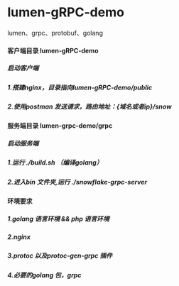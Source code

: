 # lumen-gRPC-demo
lumen、grpc、protobuf、golang 

#### 客户端目录 lumen-gRPC-demo

##### 启动客户端
##### 1.搭建nginx，目录指向lumen-gRPC-demo/public
##### 2.使用postman 发送请求，路由地址：{域名或者ip}/snow

#### 服务端目录 lumen-grpc-demo/grpc

##### 启动服务端  
##### 1.运行 ./build.sh （编译golang）   
##### 2.进入bin 文件夹,运行  ./snowflake-grpc-server 

#### 环境要求
##### 1.golang 语言环境  && php 语言环境
##### 2.nginx 
##### 3.protoc 以及protoc-gen-grpc 插件
##### 4.必要的golang 包，grpc 

